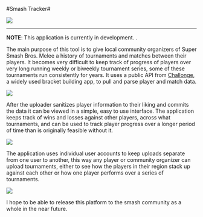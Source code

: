 #Smash Tracker#

![](http://i.imgur.com/VT9MNpY.png)

----------


**NOTE**: This application is currently in development. .

The main purpose of this tool is to give local community organizers of Super Smash Bros. Melee a history of tournaments and matches between their players. It becomes very difficult to keep track of progress of players over very long running weekly or biweekly tournament series, some of these tournaments run consistently for years. It uses a public API from [Challonge](http://challonge.com), a widely used bracket building app, to pull and parse player and match data.

![](http://i.imgur.com/afyddxM.png)

After the uploader sanitizes player information to their liking and commits the data it can be viewed in a simple, easy to use interface. The application keeps track of wins and losses against other players, across what tournaments, and can be used to track player progress over a longer period of time than is originally feasible without it.

![](http://i.imgur.com/hiIsQmW.png)

The application uses individual user accounts to keep uploads separate from one user to another, this way any player or community organizer can upload tournaments, either to see how the players in their region stack up against each other or how one player performs over a series of tournaments.

![](http://i.imgur.com/cXi6RuI.png)

I hope to be able to release this platform to the smash community as a whole in the near future.